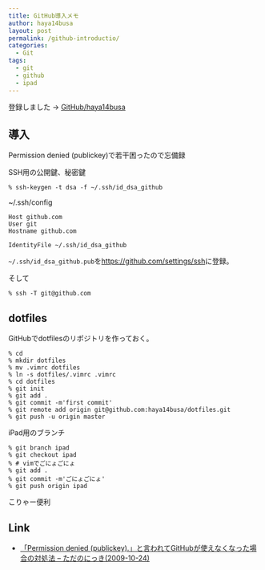 ```yaml
---
title: GitHub導入メモ
author: haya14busa
layout: post
permalink: /github-introductio/
categories:
  - Git
tags:
  - git
  - github
  - ipad
---
```

登録しました -> [GitHub/haya14busa][1]

## 導入

Permission denied (publickey)で若干困ったので忘備録

SSH用の公開鍵、秘密鍵

    % ssh-keygen -t dsa -f ~/.ssh/id_dsa_github
    

~/.ssh/config

    Host github.com
    User git
    Hostname github.com
    
    IdentityFile ~/.ssh/id_dsa_github
    

`~/.ssh/id_dsa_github.pub`を<https://github.com/settings/ssh>に登録。

そして

    % ssh -T git@github.com
    

## dotfiles

GitHubでdotfilesのリポジトリを作っておく。

    % cd
    % mkdir dotfiles
    % mv .vimrc dotfiles
    % ln -s dotfiles/.vimrc .vimrc
    % cd dotfiles
    % git init
    % git add .
    % git commit -m'first commit'
    % git remote add origin git@github.com:haya14busa/dotfiles.git
    % git push -u origin master
    

iPad用のブランチ

    % git branch ipad
    % git checkout ipad
    % # vimでごにょごにょ
    % git add .
    % git commit -m'ごにょごにょ'
    % git push origin ipad
    

こりゃー便利

## Link

*   [「Permission denied (publickey).」と言われてGitHubが使えなくなった場合の対処法 &#8211; ただのにっき(2009-10-24)][2]

 [1]: https://github.com/haya14busa
 [2]: http://sho.tdiary.net/20091024.html